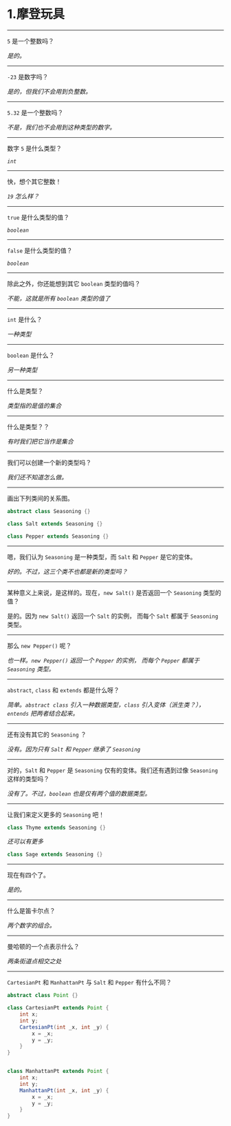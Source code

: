 # 1.摩登玩具

---

`5` 是一个整数吗？

*是的。*

---

`-23` 是数字吗？

*是的，但我们不会用到负整数。*

---

`5.32` 是一个整数吗？

*不是，我们也不会用到这种类型的数字。*

---

数字 `5` 是什么类型？

*`int`*

---

快，想个其它整数！

*`19` 怎么样？*

---

`true` 是什么类型的值？

*`boolean`*

---

`false` 是什么类型的值？

*`boolean`*

---

除此之外，你还能想到其它 `boolean` 类型的值吗？

*不能，这就是所有 `boolean` 类型的值了*

---

`int` 是什么？

*一种类型*

---

`boolean` 是什么？

*另一种类型*

---

什么是类型？

*类型指的是值的集合*

---

什么是类型？？

*有时我们把它当作是集合*

---

我们可以创建一个新的类型吗？

*我们还不知道怎么做。*

---

画出下列类间的关系图。

```java
abstract class Seasoning {}

class Salt extends Seasoning {}

class Pepper extends Seasoning {}
```

---

嗯，我们认为 `Seasoning` 是一种类型，而 `Salt` 和 `Pepper` 是它的变体。

*好的。不过，这三个类不也都是新的类型吗？*

---

某种意义上来说，是这样的。现在，`new Salt()` 是否返回一个 `Seasoning` 类型的值？

是的。因为 `new Salt()` 返回一个 `Salt` 的实例， 而每个 `Salt` 都属于 `Seasoning` 类型。

---

那么 `new Pepper()` 呢？

*也一样。`new Pepper()` 返回一个 `Pepper` 的实例， 而每个 `Pepper` 都属于 `Seasoning` 类型。*

---

`abstract`, `class` 和 `extends` 都是什么呀？

*简单。`abstract class` 引入一种数据类型，`class` 引入变体（派生类？），`entends` 把两者结合起来。*

---

还有没有其它的 `Seasoning` ？

*没有。因为只有 `Salt` 和 `Pepper` 继承了 `Seasoning`*

---

对的，`Salt` 和 `Pepper` 是 `Seasoning` 仅有的变体。我们还有遇到过像 `Seasoning` 这样的类型吗？

*没有了。不过，`boolean` 也是仅有两个值的数据类型。*

---

让我们来定义更多的 `Seasoning` 吧！

```Java
class Thyme extends Seasoning {}
```

*还可以有更多*

```Java
class Sage extends Seasoning {}
```

---

现在有四个了。

*是的。*

---

什么是笛卡尔点？

*两个数字的组合。*

---

曼哈顿的一个点表示什么？

*两条街道点相交之处*

---

`CartesianPt` 和 `ManhattanPt` 与 `Salt` 和 `Pepper` 有什么不同？

```Java
abstract class Point {}

class CartesianPt extends Point {
    int x;
    int y;
    CartesianPt(int _x, int _y) {
        x = _x;
        y = _y;
    }
}


class ManhattanPt extends Point {
    int x;
    int y;
    ManhattanPt(int _x, int _y) {
        x = _x;
        y = _y;
    }
}
```
